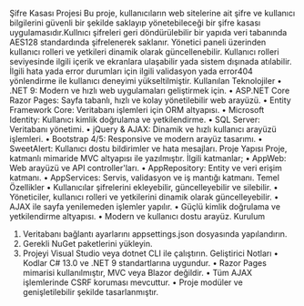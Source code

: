 Şifre Kasası Projesi
Bu proje, kullanıcıların web sitelerine ait  şifre ve kullanıcı bilgilerini güvenli bir şekilde saklayıp yönetebileceği bir şifre kasası uygulamasıdır.Kullnıcı şifreleri geri döndürülebilir bir yapıda veri tabanında AES128 standardında şifrelenerek saklanır. Yönetici paneli üzerinden kullanıcı rolleri ve yetkileri dinamik olarak güncellenebilir. Kullanıcı rolleri seviyesinde ilgili içerik ve ekranlara ulaşabilir yada sistem dışınada atılabilir. İlgili hata yada error durumları için ilgili validasyon yada error404 yönlendirme ile kullanıcı deneyimi yükseltilmiştir.
Kullanılan Teknolojiler
•	.NET 9: Modern ve hızlı web uygulamaları geliştirmek için.
•	ASP.NET Core Razor Pages: Sayfa tabanlı, hızlı ve kolay yönetilebilir web arayüzü.
•	Entity Framework Core: Veritabanı işlemleri için ORM altyapısı.
•	Microsoft Identity: Kullanıcı kimlik doğrulama ve yetkilendirme.
•	SQL Server: Veritabanı yönetimi.
•	jQuery & AJAX: Dinamik ve hızlı kullanıcı arayüzü işlemleri.
•	Bootstrap 4/5: Responsive ve modern arayüz tasarımı.
•	SweetAlert: Kullanıcı dostu bildirimler ve hata mesajları.
Proje Yapısı
Proje, katmanlı mimaride MVC altyapısı ile yazılmıştır. 
İlgili katmanlar;
•	AppWeb: Web arayüzü ve API controller'ları.
•	AppRepository: Entity ve veri erişim katmanı.
•	AppServices: Servis, validasyon ve iş mantığı katmanı.
Temel Özellikler
•	Kullanıcılar şifrelerini ekleyebilir, güncelleyebilir ve silebilir.
•	Yöneticiler, kullanıcı rolleri ve yetkilerini dinamik olarak güncelleyebilir.
•	AJAX ile sayfa yenilemeden işlemler yapılır.
•	Güçlü kimlik doğrulama ve yetkilendirme altyapısı.
•	Modern ve kullanıcı dostu arayüz.
Kurulum
1.	Veritabanı bağlantı ayarlarını appsettings.json dosyasında yapılandırın.
2.	Gerekli NuGet paketlerini yükleyin.
3.	Projeyi Visual Studio veya dotnet CLI ile çalıştırın.
Geliştirici Notları
•	Kodlar C# 13.0 ve .NET 9 standartlarına uygundur.
•	Razor Pages mimarisi kullanılmıştır, MVC veya Blazor değildir.
•	Tüm AJAX işlemlerinde CSRF koruması mevcuttur.
•	Proje modüler ve genişletilebilir şekilde tasarlanmıştır.
